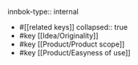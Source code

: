 innbok-type:: internal
- #[[related keys]]
collapsed:: true
- #key [[Idea/Originality]]
- #key [[Product/Product scope]]
- #key [[Product/Easyness of use]]










